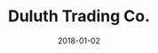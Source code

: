 ---
layout: site
title: "Duluth Trading Co."
date: 2018-01-02
categories: [lifestyle]
version: 1.2.14
major: 1
minor: 2
patch: 14
slug: duluth-trading-co
link: https://www.duluthtrading.com/
submitter: lpolepeddi
permalink: /sites/:slug
---